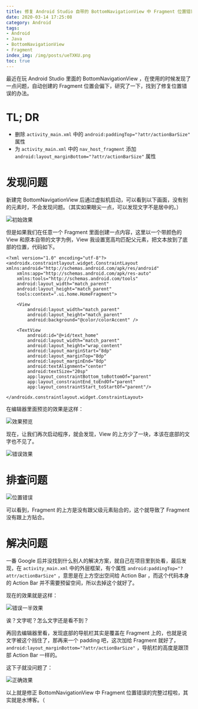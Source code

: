 ```yaml
---
title: 修复 Android Studio 自带的 BottomNavigationView 中 Fragment 位置错误
date: 2020-03-14 17:25:08
category: Android
tags:
- Android
- Java
- BottomNavigationView
- Fragment
index_img: /img/posts/ueTXKU.png
toc: true
---
```

最近在玩 Android Studio 里面的 BottomNavigationView ，在使用的时候发现了一点问题，自动创建的 Fragment 位置会偏下，研究了一下，找到了修复位置错误的办法。

<!--more-->

# TL; DR
- 删除 `activity_main.xml` 中的 `android:paddingTop="?attr/actionBarSize"` 属性
- 为 `activity_main.xml` 中的 `nav_host_fragment` 添加 `android:layout_marginBottom="?attr/actionBarSize"` 属性

# 发现问题

新建完 BottomNavigationView 后通过虚拟机启动，可以看到以下画面，没有别的元素时，不会发现问题。（其实如果眼尖一点，可以发现文字不是居中的。）

![初始效果](/img/posts/ueTXKU.png)

但是如果我们在任意一个 Fragment 里面创建一点内容，这里以一个带颜色的 View 和原本自带的文字为例，View 我设置宽高均匹配父元素，把文本放到了底部的位置，代码如下。

```
<?xml version="1.0" encoding="utf-8"?>
<androidx.constraintlayout.widget.ConstraintLayout xmlns:android="http://schemas.android.com/apk/res/android"
    xmlns:app="http://schemas.android.com/apk/res-auto"
    xmlns:tools="http://schemas.android.com/tools"
    android:layout_width="match_parent"
    android:layout_height="match_parent"
    tools:context=".ui.home.HomeFragment">

    <View
        android:layout_width="match_parent"
        android:layout_height="match_parent"
        android:background="@color/colorAccent" />
    
    <TextView
        android:id="@+id/text_home"
        android:layout_width="match_parent"
        android:layout_height="wrap_content"
        android:layout_marginStart="8dp"
        android:layout_marginTop="8dp"
        android:layout_marginEnd="8dp"
        android:textAlignment="center"
        android:textSize="20sp"
        app:layout_constraintBottom_toBottomOf="parent"
        app:layout_constraintEnd_toEndOf="parent"
        app:layout_constraintStart_toStartOf="parent"/>

</androidx.constraintlayout.widget.ConstraintLayout>
```

在编辑器里面预览的效果是这样：

![效果预览](/img/posts/uRZHe4.png)

现在，让我们再次启动程序，就会发现，View 的上方少了一块，本该在底部的文字也不见了。

![错误效果](/img/posts/FTBv2S.png)


# 排查问题

![位置错误](/img/posts/MWZ8hL.png)

可以看到，Fragment 的上方是没有跟父级元素贴合的，这个就导致了 Fragment 没有跟上方贴合。


# 解决问题

一番 Google 后并没找到什么别人的解决方案，就自己在项目里到处看，最后发现，在 `activity_main.xml` 中的外层框架，有个属性 `android:paddingTop="?attr/actionBarSize"` ，意思是在上方空出空间给 Action Bar ，而这个代码本身的 Action Bar 并不需要预留空间，所以去掉这个就好了。

现在的效果就是这样：

![错误一半效果](/img/posts/TN5WAX.png)

诶？文字呢？怎么文字还是看不到？

再回去编辑器里看，发现底部的导航栏其实是覆盖在 Fragment 上的，也就是说文字被这个挡住了，那再来一个 padding 吧，这次加给 Fragment 就好了， `android:layout_marginBottom="?attr/actionBarSize"` ，导航栏的高度是跟顶部 Action Bar 一样的。

这下子就没问题了：

![正确效果](/img/posts/GCOm1W.png)

以上就是修正 BottomNavigationView 中 Fragment 位置错误的完整过程啦，其实就是水博客。（